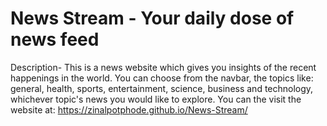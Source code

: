 # News Stream - Your daily dose of news feed
Description- This is a news website which gives you insights of the recent happenings in the world. You can choose from the navbar, the topics like: general, health, sports, entertainment, science, business and technology, whichever topic's news you would like to explore.
You can the visit the website at: https://zinalpotphode.github.io/News-Stream/







